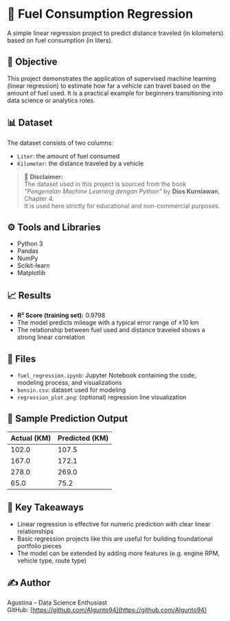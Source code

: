 # 🚗 Fuel Consumption Regression

A simple linear regression project to predict distance traveled (in kilometers) based on fuel consumption (in liters).

## 🎯 Objective
This project demonstrates the application of supervised machine learning (linear regression) to estimate how far a vehicle can travel based on the amount of fuel used. It is a practical example for beginners transitioning into data science or analytics roles.

## 📊 Dataset
The dataset consists of two columns:
- `Liter`: the amount of fuel consumed
- `Kilometer`: the distance traveled by a vehicle

> 📌 **Disclaimer:**  
> The dataset used in this project is sourced from the book  
> _"Pengenalan Machine Learning dengan Python"_ by **Dios Kurniawan**, Chapter 4.  
> It is used here strictly for educational and non-commercial purposes.

## ⚙️ Tools and Libraries
- Python 3
- Pandas
- NumPy
- Scikit-learn
- Matplotlib

## 📈 Results
- **R² Score (training set):** 0.9798
- The model predicts mileage with a typical error range of ±10 km
- The relationship between fuel used and distance traveled shows a strong linear correlation

## 📂 Files
- `fuel_regression.ipynb`: Jupyter Notebook containing the code, modeling process, and visualizations
- `bensin.csv`: dataset used for modeling
- `regression_plot.png`: (optional) regression line visualization

## 📌 Sample Prediction Output

| Actual (KM) | Predicted (KM) |
|-------------|----------------|
| 102.0       | 107.5          |
| 167.0       | 172.1          |
| 278.0       | 269.0          |
| 65.0        | 75.2           |

## 🧠 Key Takeaways
- Linear regression is effective for numeric prediction with clear linear relationships
- Basic regression projects like this are useful for building foundational portfolio pieces
- The model can be extended by adding more features (e.g. engine RPM, vehicle type, route type)

## ✍️ Author
Agustina – Data Science Enthusiast  
GitHub: [https://github.com/Algunto94](https://github.com/Algunto94)
